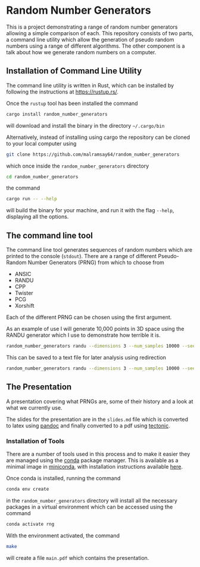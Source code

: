 # Random Number Generators

This is a project demonstrating a range of random number generators
allowing a simple comparison of each.
This repository consists of two parts,
a command line utility
which allow the generation of pseudo random numbers
using a range of different algorithms.
The other component is a talk
about how we generate random numbers
on a computer.

## Installation of Command Line Utility

The command line utility is written in Rust,
which can be installed by following
the instructions at <https://rustup.rs/>.

Once the `rustup` tool has been installed
the command
```sh
cargo install random_number_generators
```
will download and install the binary
in the directory `~/.cargo/bin`

Alternatively,
instead of installing using cargo
the repository can be cloned
to your local computer using
```sh
git clone https://github.com/malramsay64/random_number_generators
```
which once inside the `random_number_generators` directory
```sh
cd random_number_generators
```
the command
```sh
cargo run -- --help
```
will build the binary for your machine,
and run it with the flag `--help`,
displaying all the options.

## The command line tool

The command line tool generates
sequences of random numbers
which are printed to the console (`stdout`).
There are a range of different Pseudo-Random Number Generators (PRNG)
from which to choose from

- ANSIC
- RANDU
- CPP
- Twister
- PCG
- Xorshift

Each of the different PRNG can be chosen
using the first argument.

As an example of use
I will generate 10,000 points in 3D space
using the RANDU generator
which I use to demonstrate how terrible it is.

```sh
random_number_generators randu --dimensions 3 --num_samples 10000 --seed 0
```

This can be saved to a text file for later analysis
using redirection

```sh
random_number_generators randu --dimensions 3 --num_samples 10000 --seed 0 > randu.txt
```

## The Presentation

A presentation covering
what PRNGs are,
some of their history
and a look at what we currently use.

The slides for the presentation are in the `slides.md` file
which is converted to latex using [pandoc]
and finally converted to a pdf using [tectonic].

### Installation of Tools

There are a number of tools used in this process
and to make it easier they are managed using the [conda] package manager.
This is available as a minimal image in [miniconda],
with installation instructions available [here][conda install].

Once conda is installed,
running the command

```sh
conda env create
```

in the `random_number_generators` directory
will install all the necessary packages
in a virtual environment
which can be accessed using the command

```sh
conda activate rng
```

With the environment activated,
the command

```sh
make
```

will create a file `main.pdf`
which contains the presentation.


[conda]: https://conda.io/en/latest/
[pandoc]: https://pandoc.org/
[tectonic]: https://tectonic-typesetting.github.io/en-US/
[miniconda]: https://docs.conda.io/en/latest/miniconda.html
[conda install]: https://conda.io/projects/conda/en/latest/user-guide/install/index.html

